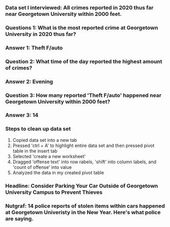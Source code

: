 ### Data set I interviewed: All crimes reported in 2020 thus far near Georgetown University within 2000 feet.

### Questions 1: What is the most reported crime at Georgetown University in 2020 thus far?
### Answer 1: Theft F/auto



### Question 2: What time of the day reported the highest amount of crimes?
### Answer 2: Evening



### Question 3: How many reported 'Theft F/auto' happened near Georgetown University within 2000 feet?
### Answer 3: 14


### Steps to clean up data set

1. Copied data set into a new tab
2. Pressed 'ctrl + A' to highlight entire data set and then pressed pivot table in the insert tab
3. Selected 'create a new worksheet'
3. Dragged 'offense text' into row rabels, 'shift' into column labels, and 'count of offense' into value
4. Analyzed the data in my created pivot table

### Headline: Consider Parking Your Car Outside of Georgetown University Campus to Prevent Thieves

### Nutgraf: 14 police reports of stolen items within cars happened at Georgetown Univeristy in the New Year. Here's what police are saying.
